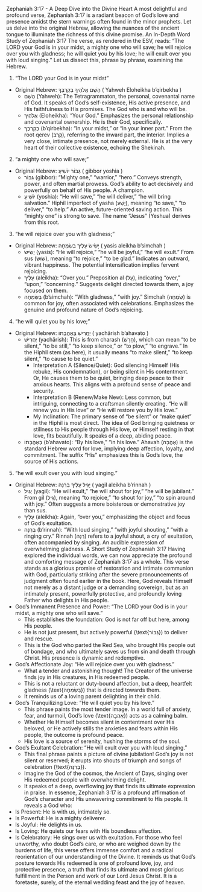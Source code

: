
Zephaniah 3:17 - A Deep Dive into the Divine Heart
A most delightful and profound verse, Zephaniah 3:17 is a radiant beacon of God’s love and presence amidst the stern warnings often found in the minor prophets. Let us delve into the original Hebrew, allowing the nuances of the ancient tongue to illuminate the richness of this divine promise.
An In-Depth Word Study of Zephaniah 3:17
The verse, as rendered in the ESV, reads: “The LORD your God is in your midst, a mighty one who will save; he will rejoice over you with gladness; he will quiet you by his love; he will exult over you with loud singing.”
Let us dissect this, phrase by phrase, examining the Hebrew.
1. “The LORD your God is in your midst”
 * Original Hebrew: הַשֵּׁם אֱלֹהֶיךָ בְקִרְבֶּךָ ( Yahweh Eloheikha b’qirbekha )
   * הַשֵּׁם (Yahweh): The Tetragrammaton, the personal, covenantal name of God. It speaks of God’s self-existence, His active presence, and His faithfulness to His promises. The God who is and who will be.
   * אֱלֹהֶיךָ (Eloheikha): “Your God.” Emphasizes the personal relationship and covenantal ownership. He is their God, specifically.
   * בְקִרְבֶּךָ (b’qirbekha): “In your midst,” or “in your inner part.” From the root qerev (קֶרֶב), referring to the inward part, the interior. Implies a very close, intimate presence, not merely external. He is at the very heart of their collective existence, echoing the Shekinah.
2. “a mighty one who will save;”
 * Original Hebrew: גִּבּוֹר יוֹשִׁיעַ ( gibbor yoshia )
   * גִּבּוֹר (gibbor): “Mighty one,” “warrior,” “hero.” Conveys strength, power, and often martial prowess. God’s ability to act decisively and powerfully on behalf of His people. A champion.
   * יוֹשִׁיעַ (yoshia): “He will save,” “he will deliver,” “he will bring salvation.” Hiphil imperfect of yasha (יָשַׁע), meaning “to save,” “to deliver,” “to help.” An active, future-oriented saving action. This “mighty one” is strong to save. The name “Jesus” (Yeshua) derives from this root.
3. “he will rejoice over you with gladness;”
 * Original Hebrew: יָשִׂישׂ עָלֶיךָ בְשִׂמְחָה ( yasis aleikha b’simchah )
   * יָשִׂישׂ (yasis): “He will rejoice,” “he will be joyful,” “he will exult.” From sus (שׂוּשׂ), meaning “to rejoice,” “to be glad.” Indicates an outward, vibrant happiness. The potential intensification implies fervent rejoicing.
   * עָלֶיךָ (aleikha): “Over you.” Preposition al (עַל), indicating “over,” “upon,” “concerning.” Suggests delight directed towards them, a joy focused on them.
   * בְשִׂמְחָה (b’simchah): “With gladness,” “with joy.” Simchah (שִׂמְחָה) is common for joy, often associated with celebrations. Emphasizes the genuine and profound nature of God’s rejoicing.
4. “he will quiet you by his love;”
 * Original Hebrew: יַחֲרִישׁ בְּאַהֲבָתוֹ ( yachărish b’ahavato )
   * יַחֲרִישׁ (yachărish): This is from charash (חָרָשׁ), which can mean “to be silent,” “to be still,” “to keep silence,” or “to plow,” “to engrave.” In the Hiphil stem (as here), it usually means “to make silent,” “to keep silent,” “to cause to be quiet.”
     * Interpretation A (Silence/Quiet): God silencing Himself (His rebuke, His condemnation), or being silent in His contentment. Or, He causes them to be quiet, bringing deep peace to their anxious hearts. This aligns with a profound sense of peace and security.
     * Interpretation B (Renew/Make New): Less common, but intriguing, connecting to a craftsman silently creating. “He will renew you in His love” or “He will restore you by His love.”
     * My Inclination: The primary sense of “be silent” or “make quiet” in the Hiphil is most direct. The idea of God bringing quietness or stillness to His people through His love, or Himself resting in that love, fits beautifully. It speaks of a deep, abiding peace.
   * בְאַהֲבָתוֹ (b’ahavato): “By his love,” “in his love.” Ahavah (אַהֲבָה) is the standard Hebrew word for love, implying deep affection, loyalty, and commitment. The suffix “His” emphasizes this is God’s love, the source of His actions.
5. “he will exult over you with loud singing.”
 * Original Hebrew: יָגִיל עָלֶיךָ בְרִנָּה ( yagil aleikha b’rinnah )
   * יָגִיל (yagil): “He will exult,” “he will shout for joy,” “he will be jubilant.” From gil (גִּיל), meaning “to rejoice,” “to shout for joy,” “to spin around with joy.” Often suggests a more boisterous or demonstrative joy than sus.
   * עָלֶיךָ (aleikha): Again, “over you,” emphasizing the object and focus of God’s exultation.
   * בְרִנָּה (b’rinnah): “With loud singing,” “with joyful shouting,” “with a ringing cry.” Rinnah (רִנָּה) refers to a joyful shout, a cry of exultation, often accompanied by singing. An audible expression of overwhelming gladness.
A Short Study of Zephaniah 3:17
Having explored the individual words, we can now appreciate the profound and comforting message of Zephaniah 3:17 as a whole. This verse stands as a glorious promise of restoration and intimate communion with God, particularly striking after the severe pronouncements of judgment often found earlier in the book.
Here, God reveals Himself not merely as a distant judge or a demanding sovereign, but as an intimately present, powerfully protective, and profoundly loving Father who delights in His people.
 * God’s Immanent Presence and Power: “The LORD your God is in your midst, a mighty one who will save.”
   * This establishes the foundation: God is not far off but here, among His people.
   * He is not just present, but actively powerful (\text{גִּבּוֹר}) to deliver and rescue.
   * This is the God who parted the Red Sea, who brought His people out of bondage, and who ultimately saves us from sin and death through Christ. His presence is dynamic and redemptive.
 * God’s Affectionate Joy: “He will rejoice over you with gladness.”
   * What a tender and astonishing thought! The Creator of the universe finds joy in His creatures, in His redeemed people.
   * This is not a reluctant or duty-bound affection, but a deep, heartfelt gladness (\text{בְשִׂמְחָה}) that is directed towards them.
   * It reminds us of a loving parent delighting in their child.
 * God’s Tranquilizing Love: “He will quiet you by his love.”
   * This phrase paints the most tender image. In a world full of anxiety, fear, and turmoil, God’s love (\text{אַהֲבָה}) acts as a calming balm.
   * Whether He Himself becomes silent in contentment over His beloved, or He actively stills the anxieties and fears within His people, the outcome is profound peace.
   * His love is a source of serenity, hushing the storms of the soul.
 * God’s Exultant Celebration: “He will exult over you with loud singing.”
   * This final phrase paints a picture of divine jubilation! God’s joy is not silent or reserved; it erupts into shouts of triumph and songs of celebration (\text{בְרִנָּה}).
   * Imagine the God of the cosmos, the Ancient of Days, singing over His redeemed people with overwhelming delight.
   * It speaks of a deep, overflowing joy that finds its ultimate expression in praise.
In essence, Zephaniah 3:17 is a profound affirmation of God’s character and His unwavering commitment to His people. It reveals a God who:
 * Is Present: He is with us, intimately so.
 * Is Powerful: He is a mighty deliverer.
 * Is Joyful: He delights in us.
 * Is Loving: He quiets our fears with His boundless affection.
 * Is Celebratory: He sings over us with exultation.
For those who feel unworthy, who doubt God’s care, or who are weighed down by the burdens of life, this verse offers immense comfort and a radical reorientation of our understanding of the Divine. It reminds us that God’s posture towards His redeemed is one of profound love, joy, and protective presence, a truth that finds its ultimate and most glorious fulfillment in the Person and work of our Lord Jesus Christ. It is a foretaste, surely, of the eternal wedding feast and the joy of heaven.
